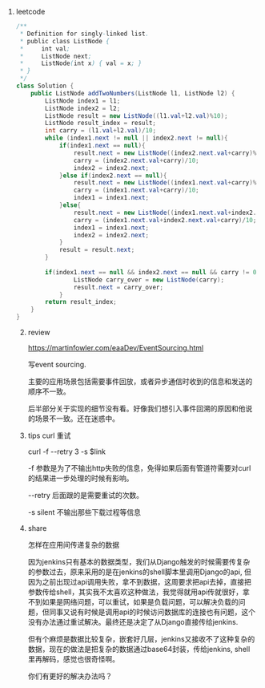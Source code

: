 1. leetcode

   ```java
   /**
    * Definition for singly-linked list.
    * public class ListNode {
    *     int val;
    *     ListNode next;
    *     ListNode(int x) { val = x; }
    * }
    */
   class Solution {
       public ListNode addTwoNumbers(ListNode l1, ListNode l2) {
           ListNode index1 = l1;
           ListNode index2 = l2;
           ListNode result = new ListNode((l1.val+l2.val)%10);
           ListNode result_index = result;
           int carry = (l1.val+l2.val)/10;
           while (index1.next != null || index2.next != null){
               if(index1.next == null){
                   result.next = new ListNode((index2.next.val+carry)%10);
                   carry = (index2.next.val+carry)/10;
                   index2 = index2.next;
               }else if(index2.next == null){
                   result.next = new ListNode((index1.next.val+carry)%10);
                   carry = (index1.next.val+carry)/10;
                   index1 = index1.next;
               }else{
                   result.next = new ListNode((index1.next.val+index2.next.val+carry)%10);
                   carry = (index1.next.val+index2.next.val+carry)/10;
                   index1 = index1.next;
                   index2 = index2.next;
               }
               result = result.next;
           }
           
           if(index1.next == null && index2.next == null && carry != 0){
                   ListNode carry_over = new ListNode(carry);
                   result.next = carry_over;
               }
           return result_index;
       }
   }
   ```

   2. review

      https://martinfowler.com/eaaDev/EventSourcing.html

      写event sourcing.

      主要的应用场景包括需要事件回放，或者异步通信时收到的信息和发送的顺序不一致。

      后半部分关于实现的细节没有看。好像我们想引入事件回溯的原因和他说的场景不一致。还在迷惑中。

   3. tips curl 重试

      curl -f --retry 3 -s $link

      -f 参数是为了不输出http失败的信息，免得如果后面有管道符需要对curl的结果进一步处理的时候有影响。

      --retry 后面跟的是需要重试的次数。

      -s silent 不输出那些下载过程等信息

   4. share 

      怎样在应用间传递复杂的数据

      因为jenkins只有基本的数据类型，我们从Django触发的时候需要传复杂的参数过去，原来采用的是在jenkins的shell脚本里调用Django的api, 但因为之前出现过api调用失败，拿不到数据，这周要求把api去掉，直接把参数传给shell，其实我不太喜欢这种做法，我觉得就用api传就很好，拿不到如果是网络问题，可以重试，如果是负载问题，可以解决负载的问题，但同事又说有时候是调用api的时候访问数据库的连接也有问题，这个没有办法通过重试解决。最终还是决定了从Django直接传给jenkins.

      但有个麻烦是数据比较复杂，嵌套好几层，jenkins又接收不了这种复杂的数据，现在的做法是把复杂的数据通过base64封装，传给jenkins, shell里再解码，感觉也很奇怪啊。

      你们有更好的解决办法吗？